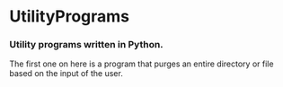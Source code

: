 # UtilityPrograms
### Utility programs written in Python.

The first one on here is a program that purges an entire directory or file based on the input of the user.
